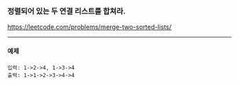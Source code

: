 ### 정렬되어 있는 두 연결 리스트를 합쳐라.
https://leetcode.com/problems/merge-two-sorted-lists/
***

#### 예제
```commandline
입력: 1->2->4, 1->3->4
출력: 1->1->2->3->4->4
```
